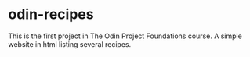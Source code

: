 # odin-recipes

This is the first project in The Odin Project Foundations course. A simple website in html listing several recipes.